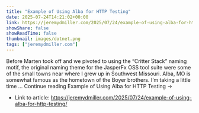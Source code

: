 ```yaml
---
title: "Example of Using Alba for HTTP Testing"
date: 2025-07-24T14:21:02+00:00
link: https://jeremydmiller.com/2025/07/24/example-of-using-alba-for-http-testing/
showShare: false
showReadTime: false
thumbnail: images/dotnet.png
tags: ["jeremydmiller.com"]
---
```

Before Marten took off and we pivoted to using the “Critter Stack” naming motif, the original naming theme for the JasperFx OSS tool suite were some of the small towns near where I grew up in Southwest Missouri. Alba, MO is somewhat famous as the hometown of the Boyer brothers. I’m taking a little time … Continue reading Example of Using Alba for HTTP Testing →

- Link to article: https://jeremydmiller.com/2025/07/24/example-of-using-alba-for-http-testing/